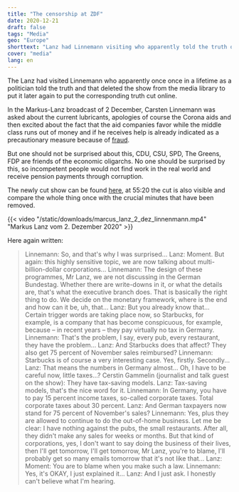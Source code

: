 ```yaml
---
title: "The censorship at ZDF"
date: 2020-12-21
draft: false
tags: "Media"
geo: "Europe"
shorttext: "Lanz had Linnemann visiting who apparently told the truth once in his life as a politician and ZDF cut it out."
cover: "media"
lang: en
---
```


The Lanz had visited Linnemann who apparently once once in a lifetime as a politician told the truth and that deleted the show from the media library to put it later again to put the corresponding truth cut online.

In the Markus-Lanz broadcast of 2 December, Carsten Linnemann was asked about the current lubricants, apologies of course the Corona aids and then excited about the fact that the aid companies favor while the middle class runs out of money and if he receives help is already indicated as a precautionary measure because of [fraud](https://taz.de/Coronahilfen-fuer-Selbstaendige/!5731975/ "Statt Geld kommt eine Anzeige").

But one should not be surprised about this, CDU, CSU, SPD, The Greens, FDP are friends of the economic oligarchs. No one should be surprised by this, so incompetent people would not find work in the real world and receive pension payments through corruption.

The newly cut show can be found [here](https://www.zdf.de/gesellschaft/markus-lanz/markus-lanz-vom-2-dezember-2020-100.html "Markus Lanz vom 2. Dezember 2020"), at 55:20 the cut is also visible and compare the whole thing once with the crucial minutes that have been removed.

{{< video "/static/downloads/marcus_lanz_2_dez_linnenmann.mp4" "Markus Lanz vom 2. Dezember 2020" >}}

Here again written:

> Linnemann: So, and that's why I was surprised...
> Lanz: Moment. But again: this highly sensitive topic, we are now talking about multi-billion-dollar corporations...
> Linnemann: The design of these programmes, Mr Lanz, we are not discussing in the German Bundestag. Whether there are write-downs in it, or what the details are, that's what the executive branch does. That is basically the right thing to do. We decide on the monetary framework, where is the end and how can it be, uh, that...
> Lanz: But you already know that... Certain trigger words are taking place now, so Starbucks, for example, is a company that has become conspicuous, for example, because – in recent years – they pay virtually no tax in Germany.
> Linnemann: That's the problem, I say, every pub, every restaurant, they have the problem...
> Lanz: And Starbucks does that affect? They also get 75 percent of November sales reimbursed?
> Linnemann: Starbucks is of course a very interesting case. Yes, firstly. Secondly...
> Lanz: That means the numbers in Germany almost... Oh, I have to be careful now, little taxes...?
> Cerstin Gammelin (journalist and talk guest on the show): They have tax-saving models.
> Lanz: Tax-saving models, that's the nice word for it.
> Linnemann: In Germany, you have to pay 15 percent income taxes, so-called corporate taxes. Total corporate taxes about 30 percent.
> Lanz: And German taxpayers now stand for 75 percent of November's sales?
> Linnemann: Yes, plus they are allowed to continue to do the out-of-home business. Let me be clear: I have nothing against the pubs, the small restaurants. After all, they didn't make any sales for weeks or months. But that kind of corporations, yes, I don't want to say doing the business of their lives, then I'll get tomorrow, I'll get tomorrow, Mr Lanz, you're to blame, I'll probably get so many emails tomorrow that it's not like that...
> Lanz: Moment: You are to blame when you make such a law.
> Linnemann: Yes, it's OKAY, I just explained it...
> Lanz: And I just ask. I honestly can't believe what I'm hearing.
